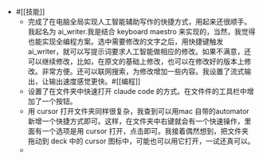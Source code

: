 - #[[技能]]
    - 完成了在电脑全局实现人工智能辅助写作的快捷方式，用起来还很顺手。我起名为 ai_writer.我是结合 keyboard maestro 来实现的，当然，我觉得也能实现全编程方案。选中需要修改的文字之后，用快捷键触发 ai_writer，就可以写提示词要求人工智能做相应的修改。如果不满意，还可以继续修改，比如，在原文的基础上修改，也可以在修改好的版本上修改。非常方便。还可以联网搜索，为修改增加一些内容。我设置了流式输出，让输出速度感觉更快。#[[编程]]
    - 设置了在文件夹中快速打开 claude code 的方式。在文件件的工具栏中增加了一个按钮。
    - 用 cursor 打开文件夹同样很复杂，我查到可以用mac 自带的automator新增一个快捷方式即可。这样，在文件夹中右键就会有一个快速操作，里面有一个选项是用 cursor 打开，点击即可。我接着偶然想到，把文件夹拖动到 deck 中的 cursor 图标中，可能也可以用它打开，一试还真可以。
    - 
